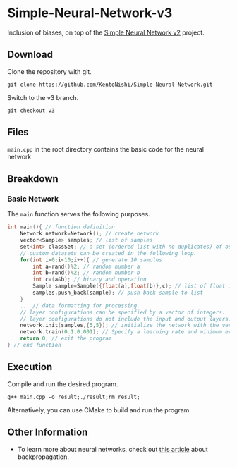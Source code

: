 # Simple-Neural-Network-v3
Inclusion of biases, on top of the [Simple Neural Network v2](https://github.com/KentoNishi/Simple-Neural-Network/tree/v2) project.

## Download
Clone the repository with git.
```
git clone https://github.com/KentoNishi/Simple-Neural-Network.git
```
Switch to the v3 branch.
```
git checkout v3
```

## Files
``main.cpp`` in the root directory contains the basic code for the neural network.

## Breakdown
### Basic Network
The ``main`` function serves the following purposes.
```cpp
int main(){ // function definition
    Network network=Network(); // create network
    vector<Sample> samples; // list of samples
    set<int> classSet; // a set (ordered list with no duplicates) of output types
    // custom datasets can be created in the following loop.
    for(int i=0;i<10;i++){ // generate 10 samples
        int a=rand()%2; // random number a
        int b=rand()%2; // random number b
        int c=(a&b); // binary and operation
        Sample sample=Sample({float(a),float(b)},c); // list of float input values, one output value
        samples.push_back(sample); // push back sample to list
    }
    ... // data formatting for processing
    // layer configurations can be specified by a vector of integers.
    // layer configurations do not include the input and output layers.
    network.init(samples,{5,5}); // initialize the network with the vector of samples and a layer configuration
    network.train(0.1,0.001); // Specify a learning rate and minimum error value.
    return 0; // exit the program
} // end function
```

## Execution
Compile and run the desired program.
```
g++ main.cpp -o result;./result;rm result;
```
Alternatively, you can use CMake to build and run the program


## Other Information
* To learn more about neural networks, check out [this article](https://mattmazur.com/2015/03/17/a-step-by-step-backpropagation-example/) about backpropagation.